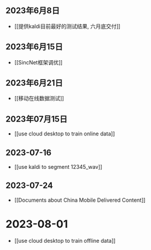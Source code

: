 ## 2023年6月8日
- [[提供kaldi目前最好的测试结果, 六月底交付]]
## 2023年6月15日
- [[SincNet框架调优]]
## 2023年6月21日
- [[移动在线数据测试]]
## 2023年07月15日
- [[use cloud desktop to train online data]]
## 2023-07-16
- [[use kaldi to segment 12345_wav]]
## 2023-07-24
- [[Documents about China Mobile Delivered Content]]
# 2023-08-01
- [[use cloud desktop to train offline data]]